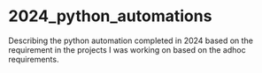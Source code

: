 # 2024_python_automations
Describing the python automation completed in 2024 based on the requirement in the projects I was working on based on the adhoc requirements.
